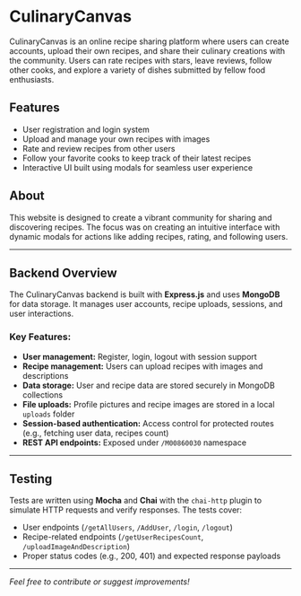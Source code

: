 # CulinaryCanvas

CulinaryCanvas is an online recipe sharing platform where users can create accounts, upload their own recipes, and share their culinary creations with the community. Users can rate recipes with stars, leave reviews, follow other cooks, and explore a variety of dishes submitted by fellow food enthusiasts.

## Features

- User registration and login system
- Upload and manage your own recipes with images
- Rate and review recipes from other users
- Follow your favorite cooks to keep track of their latest recipes
- Interactive UI built using modals for seamless user experience

## About

This website is designed to create a vibrant community for sharing and discovering recipes. The focus was on creating an intuitive interface with dynamic modals for actions like adding recipes, rating, and following users.

---

## Backend Overview

The CulinaryCanvas backend is built with **Express.js** and uses **MongoDB** for data storage. It manages user accounts, recipe uploads, sessions, and user interactions.

### Key Features:

- **User management:** Register, login, logout with session support
- **Recipe management:** Users can upload recipes with images and descriptions
- **Data storage:** User and recipe data are stored securely in MongoDB collections
- **File uploads:** Profile pictures and recipe images are stored in a local `uploads` folder
- **Session-based authentication:** Access control for protected routes (e.g., fetching user data, recipes count)
- **REST API endpoints:** Exposed under `/M00860030` namespace

---

## Testing

Tests are written using **Mocha** and **Chai** with the `chai-http` plugin to simulate HTTP requests and verify responses. The tests cover:

- User endpoints (`/getAllUsers`, `/AddUser`, `/login`, `/logout`)
- Recipe-related endpoints (`/getUserRecipesCount`, `/uploadImageAndDescription`)
- Proper status codes (e.g., 200, 401) and expected response payloads

---

*Feel free to contribute or suggest improvements!*
